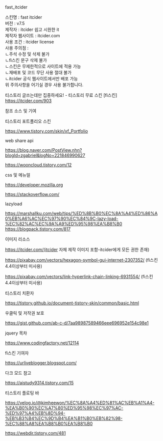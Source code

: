 fast_itcider

스킨명 : fast itcider<br>
버전 : v7.5<br>
제작자 : itcider 쉽고 시원한 it<br>
제작자 웹사이트 : itcider.com<br>
사용 조건 : itcider license<br>
사용 주의점 :<br>
ㄴ주석 수정 및 삭제 불가<br>
ㄴfi스킨 문구 삭제 불가<br>
ㄴ스킨은 무제한적으로 사이트에 적용 가능<br>
ㄴ재배포 및 코드 무단 사용 절대 불가<br>
ㄴitcider 공식 웹사이트에서만 배포 가능<br>
위 주의사항을 어기실 경우 사용 불가합니다.<br>

티스토리 글쓰는데만 집중하세요! - 티스토리 무료 스킨 [fi스킨] https://itcider.com/903<br>


참조 소스 및 기여<br>


티스토리 포트폴리오 스킨<br>

https://www.tistory.com/skin/xf_Portfolio<br>

web share api<br>

https://blog.naver.com/PostView.nhn?blogId=zgabriel&logNo=221846990627<br>

https://wooncloud.tistory.com/12<br>

css 및 메뉴얼<br>

https://developer.mozilla.org<br>

https://stackoverflow.com/<br>

lazyload<br>

https://marshallku.com/web/tips/%ED%8B%B0%EC%8A%A4%ED%86%A0%EB%A6%AC%EC%97%90%EC%84%9C-lazy-load-%EC%82%AC%EC%9A%A9%ED%95%98%EA%B8%B0
<br>
https://blogpack.tistory.com/817<br>

이미지 리소스<br>

https://itcider.com/(itcider 자체 제작 이미지 포함-itcider에게 모든 권한 존재)<br>

https://pixabay.com/vectors/hexagon-symbol-gui-internet-2307352/ (fi스킨 4.4이상부터 미사용)<br>

https://pixabay.com/vectors/link-hyperlink-chain-linking-6931554/ (fi스킨 4.4이상부터 미사용)<br>

티스토리 치환자<br>

https://tistory.github.io/document-tistory-skin/common/basic.html<br>

우클릭 및 저작권 보호<br>

https://gist.github.com/ab-c-d/7aa98987589466eee696952e154c98e1<br>

jquery 목차<br>

https://www.codingfactory.net/12114<br>

fi스킨 기여자<br>

https://urliveblogger.blogspot.com/<br>

다크 모드 참고<br>

https://aistudy9314.tistory.com/15<br>

티스토리 플로팅 바<br>

https://velog.io/@kimheewon/%EC%8A%A4%ED%81%AC%EB%A1%A4-%EA%B0%90%EC%A7%80%ED%95%98%EC%97%AC-%ED%97%A4%EB%8D%94-%EB%B3%B4%EC%9D%B4%EA%B1%B0%EB%82%98-%EC%88%A8%EA%B8%B0%EA%B8%B0 <br>

https://webdir.tistory.com/481 <br>
